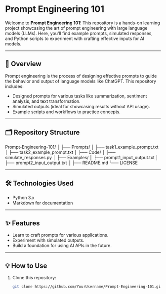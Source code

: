 # Prompt Engineering 101

Welcome to **Prompt Engineering 101**! This repository is a hands-on learning project showcasing the art of prompt engineering with large language models (LLMs). Here, you'll find example prompts, simulated responses, and Python scripts to experiment with crafting effective inputs for AI models.

---

## 📖 Overview
Prompt engineering is the process of designing effective prompts to guide the behavior and output of language models like ChatGPT. This repository includes:
- Designed prompts for various tasks like summarization, sentiment analysis, and text transformation.
- Simulated outputs (ideal for showcasing results without API usage).
- Example scripts and workflows to practice concepts.

---

## 🗂️ Repository Structure

Prompt-Engineering-101/
│
├── Prompts/
│   ├── task1_example_prompt.txt
│   ├── task2_example_prompt.txt
│
├── Code/
│   ├── simulate_responses.py
│
├── Examples/
│   ├── prompt1_input_output.txt
│   ├── prompt2_input_output.txt
│
├── README.md
└── LICENSE


---

## 🛠️ Technologies Used
- Python 3.x
- Markdown for documentation

---

## ✨ Features
- Learn to craft prompts for various applications.
- Experiment with simulated outputs.
- Build a foundation for using AI APIs in the future.

---

## 💡 How to Use
1. Clone this repository:
   ```bash
   git clone https://github.com/YourUsername/Prompt-Engineering-101.git
